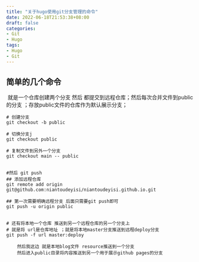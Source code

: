 ```yaml
---
title: "关于hugo使用git分支管理的命令"
date: 2022-06-18T21:53:38+08:00
draft: false
categories:
- Git
- Hugo
tags:
- Hugo
- Git
---
```


## 简单的几个命令	 

​	就是一个仓库创建两个分支 然后 都提交到远程仓库；然后每次合并文件到public的分支 ；存放public文件的仓库作为默认展示分支； 



```shell
# 创建分支
git checkout -b public

# 切换分支j
git checkout public 

# 复制文件到另外一个分支
git checkout main -- public


#然后 git push 
## 添加远程仓库
git remote add origin git@github.com:niantoudeyisi/niantoudeyisi.github.io.git

## 第一次需要明确远程分支 后面只需要git push即可
git push -u origin public


# 还有将本地一个仓库 推送到另一个远程仓库的另一个分支上
# 就是将 url是仓库地址 ；就是将本地master分支推送到远程deploy分支
git push -f url master:deploy  
```

```
	然后我这边 就是本地blog文件 resource推送到一个分支 
	然后进入public目录将内容推送到另一个用于展示github pages的分支
```
